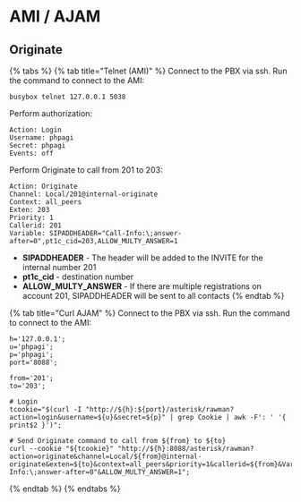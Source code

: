 # AMI / AJAM

## Originate

{% tabs %}
{% tab title="Telnet (AMI)" %}
Connect to the PBX via ssh. Run the command to connect to the AMI:

```shell
busybox telnet 127.0.0.1 5038 
```

Perform authorization:

```shell
Action: Login
Username: phpagi
Secret: phpagi
Events: off

```

Perform Originate to call from 201 to 203:

```
Action: Originate
Channel: Local/201@internal-originate
Context: all_peers
Exten: 203
Priority: 1
Callerid: 201
Variable: SIPADDHEADER="Call-Info:\;answer-after=0",pt1c_cid=203,ALLOW_MULTY_ANSWER=1

```

* **SIPADDHEADER** - The header will be added to the INVITE for the internal number 201
* **pt1c\_cid** - destination number
* **ALLOW\_MULTY\_ANSWER** - If there are multiple registrations on account 201, SIPADDHEADER will be sent to all contacts
{% endtab %}

{% tab title="Curl AJAM" %}
Connect to the PBX via ssh. Run the command to connect to the AMI:

```shell
h='127.0.0.1';
u='phpagi';
p='phpagi';
port='8088';

from='201';
to='203';

# Login
tcookie="$(curl -I "http://${h}:${port}/asterisk/rawman?action=login&username=${u}&secret=${p}" | grep Cookie | awk -F': ' '{ print$2 }')";

# Send Originate command to call from ${from} to ${to}
curl --cookie "${tcookie}" "http://${h}:8088/asterisk/rawman?action=originate&channel=Local/${from}@internal-originate&exten=${to}&context=all_peers&priority=1&callerid=${from}&Variable=pt1c_cid=${to},SIPADDHEADER="Call-Info:\;answer-after=0"&ALLOW_MULTY_ANSWER=1";
```
{% endtab %}
{% endtabs %}

